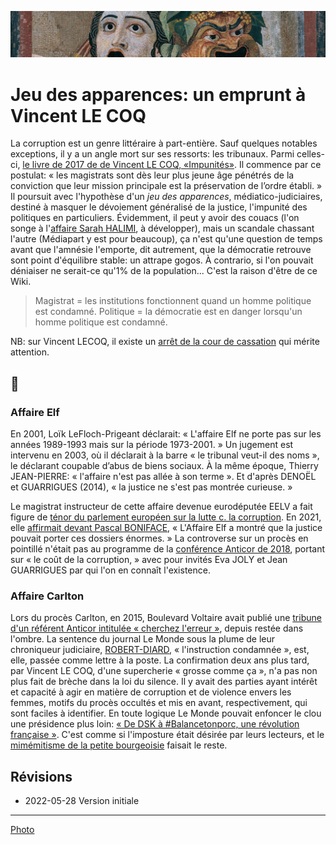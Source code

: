 ![img](../_aux/theatr_Commons.png)
# Jeu des apparences: un emprunt à Vincent LE COQ

La corruption est un genre littéraire à part-entière. Sauf quelques notables exceptions, il y a un angle mort sur ses ressorts: les tribunaux. Parmi celles-ci, [le livre de 2017 de de Vincent LE COQ, «Impunités»](./bib-gen.md#impunites). Il commence par ce postulat:  « les magistrats sont dès leur plus jeune âge pénétrés de la conviction que leur mission principale est la préservation de l’ordre établi. » Il poursuit avec  l'hypothèse d'un _jeu des apparences_, médiatico-judiciaires, destiné à masquer le dévoiement généralisé de la justice, l'impunité des politiques en particuliers. Évidemment, il peut y avoir des couacs (l'on songe à l'[affaire Sarah HALIMI](./debat-halimi.md), à développer), mais un scandale chassant l'autre (Médiapart y est pour beaucoup), ça n'est qu'une question de temps avant que l'amnésie l'emporte, dit autrement, que la démocratie retrouve sont point d'équilibre stable: un attrape gogos. À contrario, si l'on pouvait déniaiser ne serait-ce qu'1% de la population... C'est la raison d'être de ce Wiki. 

> Magistrat = les institutions fonctionnent quand un homme politique est condamné.
> Politique = la démocratie est en danger lorsqu'un homme politique est condamné.

NB: sur Vincent LECOQ, il existe un [arrêt de la cour de cassation](./bib-loi.md#csnlecoq) qui mérite attention.

## 📁
### <a id="elf"></a>Affaire Elf
En 2001, Loïk LeFloch-Prigeant déclarait: « L'affaire Elf ne porte pas sur les années 1989-1993 mais sur la période 1973-2001. » Un jugement est intervenu en 2003, où il déclarait à la barre « le tribunal veut-il des noms », le déclarant coupable d’abus de biens sociaux. <!-- à laquelle a succédé la société Total Lubrifiants, à hauteur de 95 000 000 FF, soit 14 482 656 euros. Sur les intérêts civils, M. X a été condamné solidairement avec plusieurs autres personnes à payer à la société Total Lubrifiants la somme principale de 13 795 541 euros, outre intérêts au taux légal, capitalisation des intérêts et indemnités de procédure.--> À la même époque,  Thierry JEAN-PIERRE:  « l'affaire n'est pas allée à son terme ». Et d'après DENOËL et GUARRIGUES (2014), « la justice ne s'est pas montrée curieuse. »

Le magistrat instructeur de cette affaire devenue eurodéputée EELV a fait figure de [ténor du parlement européen sur la lutte c. la corruption](https://www.icrict.com/icrict-in-thenews/2019/5/21/fighting-for-a-europe-of-tax-justice). En 2021, elle [affirmait devant Pascal BONIFACE](https://blogs.mediapart.fr/pascalboniface/blog/210421/clm-s432-eva-joly-le-long-combat-contre-la-corruption)<!-- FAIRE: remplacer lorsqu'il sera prêt, par boniface-joly.md -->,  « L'Affaire Elf a montré que la justice pouvait porter ces dossiers énormes. » La controverse sur un procès en pointillé n'était pas au programme de la [conférence Anticor de 2018](anticor92joly.md), portant sur « le coût de la corruption, » avec pour invités Eva JOLY et Jean GUARRIGUES par qui l'on en connaît l'existence.

### <a id="carlton"></a>Affaire Carlton
Lors du procès Carlton, en 2015, Boulevard Voltaire avait publié une [tribune d'un référent Anticor intitulée « cherchez l'erreur »](#decrop2015carlton), depuis restée dans l'ombre. La sentence du journal Le Monde sous la plume de leur chroniqueur judiciaire, [ROBERT-DIARD](https://www.lemonde.fr/signataires/pascale-robert-diard/), « l'instruction condamnée », est, elle, passée comme lettre à la poste. La confirmation deux ans plus tard, par Vincent LE COQ, d'une supercherie « grosse comme ça », n'a pas non plus fait de brèche dans la loi du silence. Il y avait des parties ayant intérêt et capacité à agir en matière de corruption et de violence envers les femmes, motifs du procès occultés et mis en avant, respectivement, qui sont faciles à identifier.  En toute logique Le Monde pouvait enfoncer le clou une présidence plus loin: [« De DSK à #Balancetonporc, une révolution française »](dskbalance). C'est comme si l'imposture était désirée par leurs lecteurs, et le [mimémitisme de la petite bourgeoisie](./bib.md.md#anosamis) faisait le reste.

<!-- 

🚧

### <a>carlton</a>Affaire Sarah HALIMI

Dans l'audition de la juge d'instruction par la commission d'enquête, la question de compléter le chef d'accusation de circonstance aggravante d'antisémitisme est revenue comme un léitmotiv, ne sachant si cela avait été fait, et is la juge d'instruction avait ce pouvoir. 

. Or il a leur a fallu deux heures trente pour faire une perçée la 

        Morlighem
        
        Ne pas aller au delà de votre saisine: «Est-ce un choix de votre part ou une limitation du champ d'investigation qui est imposé ? Je rappelerais que votre réponse se centralisent autour du trouble mental de [Traoré]»
        
        L: le juge d'instruction ne peut s'autosaisir. J'ai moi même fait une ordonnance ... commission rogatoire qui a été effectivement décidé du caractère antisémite envisagé ça a été fait. ... sauf une circonstance aggravante peut être retenue.
        
        Morlighem.
        
        Vous n'avez aucune possibilité. Avez vous manifesté d'aller au delà de la saisine? Témoins que vous vous n'avez pas entendus. Il me semble naturel que le champ
        
        02:32:00
        
        L: lorsque le magistrat instructeur estime que le champ soit étendu, il fait une ordonnance de soit communiqué. Elle a été faite au parquet qui nous a saisi du caractère antisémite du crime. Oct/2017.
        
        Morighem.
        
        Vous me confirmez que vous n'aviez pas le pouvoir?
        
        L: c'est exactement le contraire que je viens de vous dire.


lui même demander au procureur un réquisitoire supplétif, en l'occurence pour y  circonstance aggravante d'antisémitisme, ça n'est pas sérieux: c'est bien ce qui s'est passé 

-->

## Révisions
* 2022-05-28 Version initiale

---
[Photo](cewiki-attrib.md#theatr)
